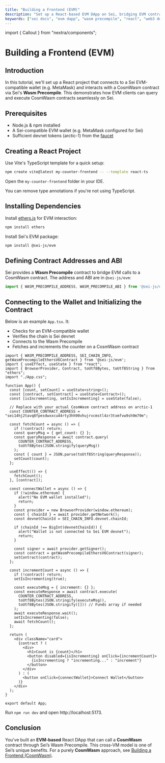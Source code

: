 ```yaml
---
title: "Building a Frontend (EVM)"
description: "Set up a React-based EVM DApp on Sei, bridging EVM contracts to CosmWasm via the Wasm Precompile."
keywords: ["sei docs", "evm dapp", "wasm precompile", "react", "web3 docs"]
---
```


import { Callout } from "nextra/components";

# Building a Frontend (EVM)

## Introduction

In this tutorial, we'll set up a React project that connects to a Sei EVM-compatible wallet (e.g. MetaMask) and interacts with a CosmWasm contract via Sei's **Wasm Precompile**. This demonstrates how EVM clients can query and execute CosmWasm contracts seamlessly on Sei.

## Prerequisites

- Node.js & npm installed
- A Sei-compatible EVM wallet (e.g. MetaMask configured for Sei)
- Sufficient devnet tokens (arctic-1) from the [faucet](../dev-ecosystem-providers/faucets.mdx)

## Creating a React Project

Use Vite's TypeScript template for a quick setup:

```bash
npm create vite@latest my-counter-frontend -- --template react-ts
```

Open the `my-counter-frontend` folder in your IDE.

<Callout type="info">
You can remove type annotations if you're not using TypeScript.
</Callout>

## Installing Dependencies

Install [ethers.js](https://docs.ethers.org/v6/) for EVM interaction:

```bash
npm install ethers
```

Install Sei's EVM package:

```bash
npm install @sei-js/evm
```

## Defining Contract Addresses and ABI

Sei provides a **Wasm Precompile** contract to bridge EVM calls to a CosmWasm contract. The address and ABI are in `@sei-js/evm`:

```js
import { WASM_PRECOMPILE_ADDRESS, WASM_PRECOMPILE_ABI } from '@sei-js/evm';
```

## Connecting to the Wallet and Initializing the Contract

Below is an example `App.tsx`. It:

- Checks for an EVM-compatible wallet
- Verifies the chain is Sei devnet
- Connects to the Wasm Precompile
- Fetches and increments the counter on a CosmWasm contract

```tsx
import { WASM_PRECOMPILE_ADDRESS, SEI_CHAIN_INFO, getWasmPrecompileEthersV6Contract } from '@sei-js/evm';
import { useEffect, useState } from "react";
import { BrowserProvider, Contract, toUtf8Bytes, toUtf8String } from "ethers";
import "./App.css";
 
function App() {
  const [count, setCount] = useState<string>();
  const [contract, setContract] = useState<Contract>();
  const [isIncrementing, setIsIncrementing] = useState(false);

  // Replace with your actual CosmWasm contract address on arctic-1
  const COUNTER_CONTRACT_ADDRESS = "sei14hj2tavq8fpesdwxxcu44rty3hh90vhujrvcmstl4zr3txmfvw9sh9m79m";

  const fetchCount = async () => {
    if (!contract) return;
    const queryMsg = { get_count: {} };
    const queryResponse = await contract.query(
      COUNTER_CONTRACT_ADDRESS,
      toUtf8Bytes(JSON.stringify(queryMsg))
    );
    const { count } = JSON.parse(toUtf8String(queryResponse));
    setCount(count);
  };

  useEffect(() => {
    fetchCount();
  }, [contract]);

  const connectWallet = async () => {
    if (!window.ethereum) {
      alert("No EVM wallet installed");
      return;
    }
    const provider = new BrowserProvider(window.ethereum);
    const { chainId } = await provider.getNetwork();
    const devnetChainId = SEI_CHAIN_INFO.devnet.chainId;

    if (chainId !== BigInt(devnetChainId)) {
      alert("Wallet is not connected to Sei EVM devnet");
      return;
    }

    const signer = await provider.getSigner();
    const contract = getWasmPrecompileEthersV6Contract(signer);
    setContract(contract);
  };

  const incrementCount = async () => {
    if (!contract) return;
    setIsIncrementing(true);

    const executeMsg = { increment: {} };
    const executeResponse = await contract.execute(
      COUNTER_CONTRACT_ADDRESS,
      toUtf8Bytes(JSON.stringify(executeMsg)),
      toUtf8Bytes(JSON.stringify([])) // Funds array if needed
    );
    await executeResponse.wait();
    setIsIncrementing(false);
    await fetchCount();
  };

  return (
    <div className="card">
      {contract ? (
        <div>
          <h1>Count is {count}</h1>
          <button disabled={isIncrementing} onClick={incrementCount}>
            {isIncrementing ? "incrementing..." : "increment"}
          </button>
        </div>
      ) : (
        <button onClick={connectWallet}>Connect Wallet</button>
      )}
    </div>
  );
}
 
export default App;
```

Run `npm run dev` and open http://localhost:5173.

## Conclusion

You've built an **EVM-based** React DApp that can call a **CosmWasm** contract through Sei’s Wasm Precompile. This cross-VM model is one of Sei’s unique benefits. For a purely **CosmWasm** approach, see [Building a Frontend (CosmWasm)](./building-a-frontend-cosmwasm.md).
